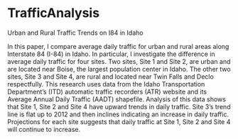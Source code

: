 # TrafficAnalysis
Urban and Rural Traffic Trends on I84 in Idaho


In this paper, I compare average daily traffic for urban and rural areas along Interstate 84 (I-84) in Idaho.  In particular, I investigate the difference in average daily traffic for four sites.  Two sites, Site 1 and Site 2, are urban and are located near Boise, the largest population center in Idaho.  The other two sites, Site 3 and Site 4, are rural and located near Twin Falls and Declo respectfully. This research uses data from the Idaho Transportation Department’s (ITD) automatic traffic recorders (ATR) website and its Average Annual Daily Traffic (AADT) shapefile. Analysis of this data shows that Site 1, Site 2 and Site 4 have upward trends in daily traffic. Site 3’s trend line is flat up to 2012 and then inclines indicating an increase in daily traffic. Projections for each site suggests that daily traffic at Site 1, Site 2 and Site 4 will continue to increase. 
